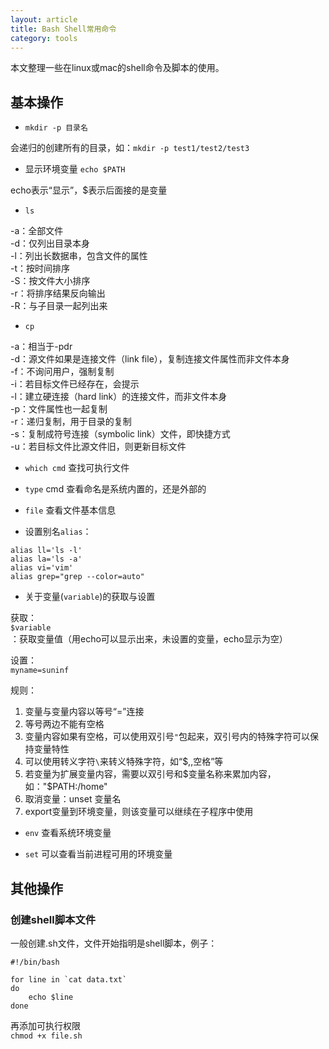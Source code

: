 ```yaml
---
layout: article
title: Bash Shell常用命令
category: tools
---
```


本文整理一些在linux或mac的shell命令及脚本的使用。

## 基本操作

- `mkdir -p 目录名`

会递归的创建所有的目录，如：`mkdir -p test1/test2/test3`


- 显示环境变量 `echo $PATH`

echo表示“显示”，$表示后面接的是变量

- `ls`

-a：全部文件  
-d：仅列出目录本身  
-l：列出长数据串，包含文件的属性  
-t：按时间排序  
-S：按文件大小排序  
-r：将排序结果反向输出  
-R：与子目录一起列出来  

- `cp` 

-a：相当于-pdr  
-d：源文件如果是连接文件（link file），复制连接文件属性而非文件本身  
-f：不询问用户，强制复制  
-i：若目标文件已经存在，会提示  
-l：建立硬连接（hard link）的连接文件，而非文件本身  
-p：文件属性也一起复制  
-r：递归复制，用于目录的复制  
-s：复制成符号连接（symbolic link）文件，即快捷方式  
-u：若目标文件比源文件旧，则更新目标文件  


- `which cmd` 查找可执行文件

- `type` cmd 查看命名是系统内置的，还是外部的

- `file` 查看文件基本信息

- 设置别名`alias`：

~~~~
alias ll='ls -l'
alias la='ls -a'
alias vi='vim'
alias grep="grep --color=auto"
~~~~


- 关于变量(`variable`)的获取与设置

获取：  
`$variable`：获取变量值（用echo可以显示出来，未设置的变量，echo显示为空）

设置：  
`myname=suninf`

规则：  

1. 变量与变量内容以等号“=”连接
2. 等号两边不能有空格
3. 变量内容如果有空格，可以使用双引号`"`包起来，双引号内的特殊字符可以保持变量特性
4. 可以使用转义字符`\`来转义特殊字符，如“$,\,空格”等
5. 若变量为扩展变量内容，需要以双引号和$变量名称来累加内容，如："$PATH:/home"
6. 取消变量：unset 变量名
7. export变量到环境变量，则该变量可以继续在子程序中使用

- `env` 查看系统环境变量

- `set` 可以查看当前进程可用的环境变量



## 其他操作

### 创建shell脚本文件

一般创建.sh文件，文件开始指明是shell脚本，例子：

~~~~
#!/bin/bash

for line in `cat data.txt` 
do 
    echo $line 
done
~~~~

再添加可执行权限  
`chmod +x file.sh`